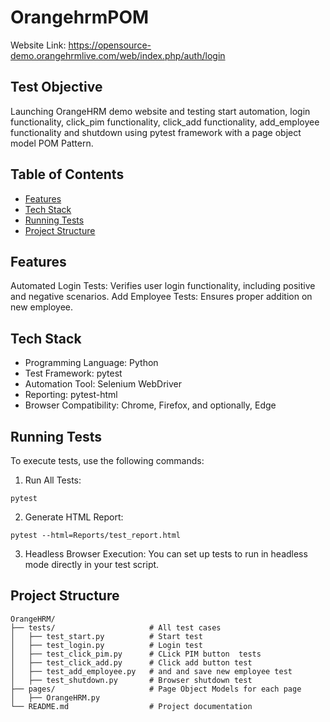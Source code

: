 # OrangehrmPOM
Website Link: https://opensource-demo.orangehrmlive.com/web/index.php/auth/login

## Test Objective
Launching OrangeHRM demo website and testing start automation, login functionality, click_pim functionality, click_add functionality, add_employee functionality and shutdown using pytest framework with a page object model POM Pattern. 

## Table of Contents
+ [Features]()
+ [Tech Stack]()
+ [Running Tests]()
+ [Project Structure]()

## Features
Automated Login Tests: Verifies user login functionality, including positive and negative scenarios.
Add Employee Tests: Ensures proper addition on new employee.

## Tech Stack
* Programming Language: Python
* Test Framework: pytest
* Automation Tool: Selenium WebDriver
* Reporting: pytest-html
* Browser Compatibility: Chrome, Firefox, and optionally, Edge

## Running Tests
To execute tests, use the following commands:

1. Run All Tests:
```
pytest
```
2. Generate HTML Report:
```
pytest --html=Reports/test_report.html
```
3. Headless Browser Execution:
   You can set up tests to run in headless mode directly in your test script.

## Project Structure
```
OrangeHRM/
├── tests/                     # All test cases
│   ├── test_start.py          # Start test
│   ├── test_login.py          # Login test
│   ├── test_click_pim.py      # CLick PIM button  tests
│   ├── test_click_add.py      # Click add button test
│   ├── test_add_employee.py   # and and save new employee test
│   ├── test_shutdown.py       # Browser shutdown test
├── pages/                     # Page Object Models for each page
│   ├── OrangeHRM.py
└── README.md                  # Project documentation
```
